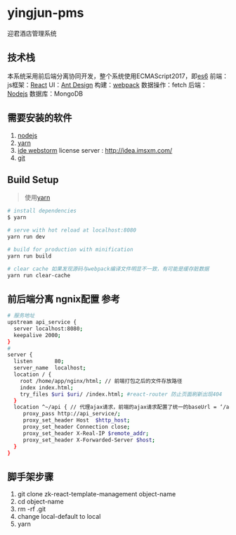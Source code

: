 # yingjun-pms
迎君酒店管理系统

## 技术栈
本系统采用前后端分离协同开发，整个系统使用ECMAScript2017，即[es6](http://es6.ruanyifeng.com/)
前端：  js框架：[React](https://facebook.github.io/react/)
       UI：[Ant Design](https://ant.design/index-cn)
       构建：[webpack](https://doc.webpack-china.org/)
       数据操作：fetch
后端：  [Nodejs](http://nodejs.cn/)
数据库：MongoDB

## 需要安装的软件
1. [nodejs](http://nodejs.cn/)
1. [yarn](https://yarnpkg.com/zh-Hans/)
1. [ide webstorm](http://www.jetbrains.com/webstorm/) license server : http://idea.imsxm.com/
1. [git](https://git-scm.com/)

## Build Setup
> 使用[yarn](https://yarnpkg.com/zh-Hans/)

```bash
# install dependencies
$ yarn

# serve with hot reload at localhost:8080
yarn run dev

# build for production with minification
yarn run build

# clear cache 如果发现源码与webpack编译文件明显不一致，有可能是缓存脏数据
yarn run clear-cache

```

## 前后端分离 ngnix配置 参考

```bash
# 服务地址
upstream api_service {
  server localhost:8080;
  keepalive 2000;
}
#
server {
  listen       80;
  server_name  localhost;
  location / {
    root /home/app/nginx/html; // 前端打包之后的文件存放路径
    index index.html;
    try_files $uri $uri/ /index.html; #react-router 防止页面刷新出现404
  }
  location ^~/api { // 代理ajax请求，前端的ajax请求配置了统一的baseUrl = ‘/api’
     proxy_pass http://api_service/;
     proxy_set_header Host  $http_host;
     proxy_set_header Connection close;
     proxy_set_header X-Real-IP $remote_addr;
     proxy_set_header X-Forwarded-Server $host;
  }
}
```
## 脚手架步骤
1. git clone zk-react-template-management object-name
2. cd object-name
3. rm -rf .git
4. change local-default to local
5. yarn


